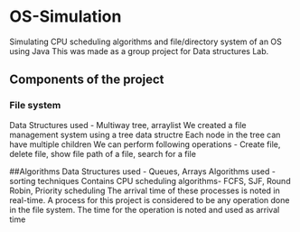 # OS-Simulation
Simulating CPU scheduling algorithms and file/directory system of an OS using Java This was made as a group project for Data structures Lab.

## Components of the project
### File system
Data Structures used - Multiway tree, arraylist We created a file management system using a tree data structre Each node in the tree can have multiple children We can perform following operations - Create file, delete file, show file path of a file, search for a file

##Algorithms
Data Structures used - Queues, Arrays Algorithms used - sorting techniques Contains CPU scheduling algorithms- FCFS, SJF, Round Robin, Priority scheduling The arrival time of these processes is noted in real-time. A process for this project is considered to be any operation done in the file system. The time for the operation is noted and used as arrival time
